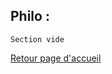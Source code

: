 ## Philo : <br />

```
Section vide 
```
[Retour page d'accueil](https://vaihess.github.io/eshece1)
